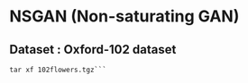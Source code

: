 # NSGAN (Non-saturating GAN)  

## Dataset : Oxford-102 dataset  
```wget http://www.robots.ox.ac.uk/~vgg/data/flowers/102/102flowers.tgz  
tar xf 102flowers.tgz```  

